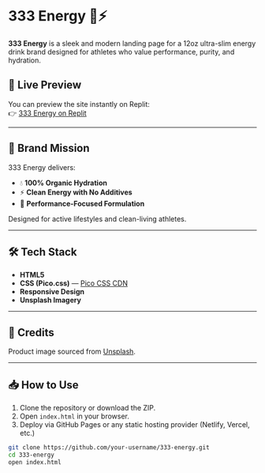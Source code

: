 # 333 Energy 🌿⚡

**333 Energy** is a sleek and modern landing page for a 12oz ultra-slim energy drink brand designed for athletes who value performance, purity, and hydration.

## 🚀 Live Preview
You can preview the site instantly on Replit:  
👉 [333 Energy on Replit](https://replit.com/external/v1/claims/ZAriY1ufLXOPZB-dAsmBw2W_IfNsmEdYiDuFeJRB9Gk/claim)

---

## 🧃 Brand Mission

333 Energy delivers:
- 💧 **100% Organic Hydration**
- ⚡ **Clean Energy with No Additives**
- 💪 **Performance-Focused Formulation**

Designed for active lifestyles and clean-living athletes.

---

## 🛠️ Tech Stack

- **HTML5**
- **CSS (Pico.css)** — [Pico CSS CDN](https://picocss.com)
- **Responsive Design**
- **Unsplash Imagery**

---

## 📸 Credits

Product image sourced from [Unsplash](https://unsplash.com/photos/l3N9Q27zULw).

---

## 📥 How to Use

1. Clone the repository or download the ZIP.
2. Open `index.html` in your browser.
3. Deploy via GitHub Pages or any static hosting provider (Netlify, Vercel, etc.)

```bash
git clone https://github.com/your-username/333-energy.git
cd 333-energy
open index.html
